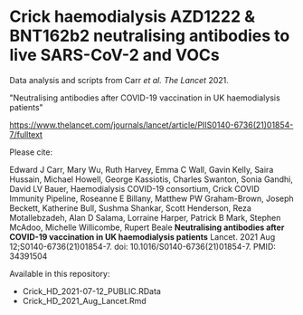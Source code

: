 # Crick haemodialysis AZD1222 & BNT162b2 neutralising antibodies to live SARS-CoV-2 and VOCs

Data analysis and scripts from Carr _et al. The Lancet_ 2021.

"Neutralising antibodies after COVID-19 vaccination in UK haemodialysis patients"

https://www.thelancet.com/journals/lancet/article/PIIS0140-6736(21)01854-7/fulltext

Please cite:

Edward J Carr, Mary Wu, Ruth Harvey, Emma C Wall, Gavin Kelly, Saira Hussain, Michael Howell, George Kassiotis, Charles Swanton, Sonia Gandhi, David LV Bauer, Haemodialysis COVID-19 consortium, Crick COVID Immunity Pipeline, Roseanne E Billany, Matthew PW Graham-Brown, Joseph Beckett, Katherine Bull, Sushma Shankar, Scott Henderson, Reza Motallebzadeh, Alan D Salama, Lorraine Harper, Patrick B Mark, Stephen McAdoo, Michelle Willicombe, Rupert Beale __Neutralising antibodies after COVID-19 vaccination in UK haemodialysis patients__ Lancet. 2021 Aug 12;S0140-6736(21)01854-7.  doi: 10.1016/S0140-6736(21)01854-7. PMID: 34391504

Available in this repository:
- Crick_HD_2021-07-12_PUBLIC.RData
- Crick_HD_2021_Aug_Lancet.Rmd

